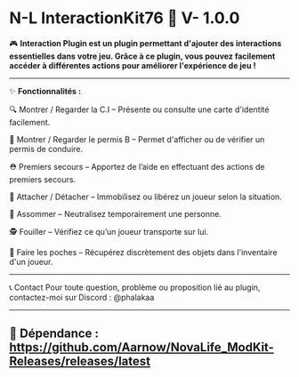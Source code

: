 # N-L InteractionKit76 🔌 V- 1.0.0

🎮 **Interaction Plugin est un plugin permettant d'ajouter des interactions essentielles dans votre jeu. Grâce à ce plugin, vous pouvez facilement accéder à différentes actions pour améliorer l'expérience de jeu !**

------------------------------------------------------------------------------------------------------

✨ **Fonctionnalités :**

🔍 Montrer / Regarder la C.I – Présente ou consulte une carte d'identité facilement.

🚗 Montrer / Regarder le permis B – Permet d'afficher ou de vérifier un permis de conduire.

⛑ Premiers secours – Apportez de l’aide en effectuant des actions de premiers secours.

🔗 Attacher / Détacher – Immobilisez ou libérez un joueur selon la situation.

💫 Assommer – Neutralisez temporairement une personne.

🕵️ Fouiller – Vérifiez ce qu’un joueur transporte sur lui.

👜 Faire les poches – Récupérez discrètement des objets dans l'inventaire d'un joueur.

-------------------------------------------------------------------------------------------------------
📞 Contact
Pour toute question, problème ou proposition lié au plugin, contactez-moi sur Discord : @phalakaa

--------------------------------------------------------------------------------------------------------

🚀 Dépendance :
https://github.com/Aarnow/NovaLife_ModKit-Releases/releases/latest
--------------------------------------------------------------------------------------------------------
